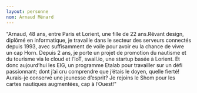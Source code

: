 ```yaml
---
layout: personne
nom: Arnaud Ménard
---
```


"Arnaud, 48 ans, entre Paris et Lorient, une fille de 22 ans.Rêvant design,
diplômé en informatique, je travaille dans le secteur des
serveurs connectés depuis 1993, avec suffisamment de voile pour avoir
eu la chance de vivre un cap Horn. Depuis 2 ans, je porte un projet de
promotion du nautisme et du tourisme via le cloud et l’IoT, swail.io,
une startup basée à Lorient.
Et donc aujourd’hui les EIG, un programme Etalab pour travailler sur
un défi passionnant; dont j’ai cru comprendre que j’étais le doyen,
quelle fierté! Aurais-je conservé une jeunesse d’esprit? Je rejoins le
Shom pour les cartes nautiques augmentées, cap à l’Ouest!"
